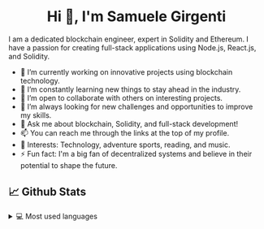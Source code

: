 <h1 align="center">Hi 👋, I'm Samuele Girgenti</h1>

I am a dedicated blockchain engineer, expert in Solidity and Ethereum. I have a passion for creating full-stack applications using Node.js, React.js, and Solidity.

- 🔭 I’m currently working on innovative projects using blockchain technology.
- 🌱 I’m constantly learning new things to stay ahead in the industry.
- 👯 I’m open to collaborate with others on interesting projects.
- 🤔 I’m always looking for new challenges and opportunities to improve my skills.
- 💬 Ask me about blockchain, Solidity, and full-stack development!
- 📫 You can reach me through the links at the top of my profile.
- 💜 Interests: Technology, adventure sports, reading, and music.
- ⚡ Fun fact: I'm a big fan of decentralized systems and believe in their potential to shape the future.

## 📈 Github Stats

<details> 
  <summary>💻 Most used languages</summary>
  <br/>
  <p align="left"> <a href="https://github.com/Samuele458"><img src="https://github-readme-stats.vercel.app/api/top-langs/?username=Samuele458&layout=compact&count_private=true" alt="Samuele458" /></a> </p>
</details>
